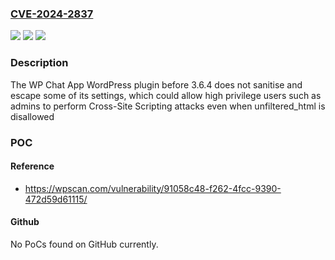 ### [CVE-2024-2837](https://cve.mitre.org/cgi-bin/cvename.cgi?name=CVE-2024-2837)
![](https://img.shields.io/static/v1?label=Product&message=WP%20Chat%20App&color=blue)
![](https://img.shields.io/static/v1?label=Version&message=0%3C%203.6.4%20&color=brighgreen)
![](https://img.shields.io/static/v1?label=Vulnerability&message=CWE-79%20Cross-Site%20Scripting%20(XSS)&color=brighgreen)

### Description

The WP Chat App WordPress plugin before 3.6.4 does not sanitise and escape some of its settings, which could allow high privilege users such as admins to perform Cross-Site Scripting attacks even when unfiltered_html is disallowed

### POC

#### Reference
- https://wpscan.com/vulnerability/91058c48-f262-4fcc-9390-472d59d61115/

#### Github
No PoCs found on GitHub currently.

